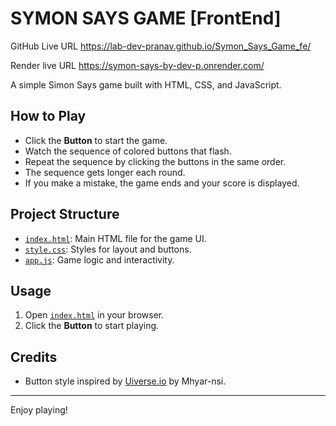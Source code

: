 # SYMON SAYS GAME [FrontEnd]

GitHub Live URL
https://lab-dev-pranav.github.io/Symon_Says_Game_fe/

Render live URL
https://symon-says-by-dev-p.onrender.com/

A simple Simon Says game built with HTML, CSS, and JavaScript.

## How to Play

- Click the **Button** to start the game.
- Watch the sequence of colored buttons that flash.
- Repeat the sequence by clicking the buttons in the same order.
- The sequence gets longer each round.
- If you make a mistake, the game ends and your score is displayed.

## Project Structure

- [`index.html`](index.html): Main HTML file for the game UI.
- [`style.css`](style.css): Styles for layout and buttons.
- [`app.js`](app.js): Game logic and interactivity.

## Usage

1. Open [`index.html`](index.html) in your browser.
2. Click the **Button** to start playing.

## Credits

- Button style inspired by [Uiverse.io](https://uiverse.io/) by Mhyar-nsi.

---

Enjoy playing!
